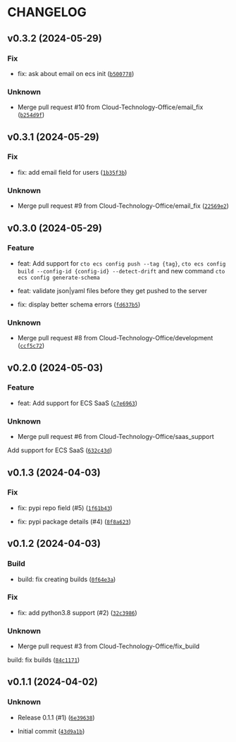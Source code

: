 # CHANGELOG



## v0.3.2 (2024-05-29)

### Fix

* fix: ask about email on ecs init ([`b500778`](https://github.com/Cloud-Technology-Office/cto-cli/commit/b5007785ef71d8b74a0d160487ce33615d32e3fe))

### Unknown

* Merge pull request #10 from Cloud-Technology-Office/email_fix ([`b254d9f`](https://github.com/Cloud-Technology-Office/cto-cli/commit/b254d9ff83767c5805ad8110c2aa48b1c636d631))


## v0.3.1 (2024-05-29)

### Fix

* fix: add email field for users ([`1b35f3b`](https://github.com/Cloud-Technology-Office/cto-cli/commit/1b35f3b26605467bfe2543ec69b973b47148f2f9))

### Unknown

* Merge pull request #9 from Cloud-Technology-Office/email_fix ([`22569e2`](https://github.com/Cloud-Technology-Office/cto-cli/commit/22569e20e0f7c0079ffe826faff7a252bac07d01))


## v0.3.0 (2024-05-29)

### Feature

* feat: Add support for `cto ecs config push --tag {tag}`, `cto ecs config build --config-id {config-id} --detect-drift` and new command `cto ecs config generate-schema`

* feat: validate json|yaml files before they get pushed to the server

* fix: display better schema errors ([`fd637b5`](https://github.com/Cloud-Technology-Office/cto-cli/commit/fd637b514f3e318d99f3e34e4da548479dedc709))

### Unknown

* Merge pull request #8 from Cloud-Technology-Office/development ([`ccf5c72`](https://github.com/Cloud-Technology-Office/cto-cli/commit/ccf5c72dca247db70f65fdf32d51e45ddb4ae73a))


## v0.2.0 (2024-05-03)

### Feature

* feat: Add support for ECS SaaS ([`c7e6963`](https://github.com/Cloud-Technology-Office/cto-cli/commit/c7e6963ae55725c9433cee757f4e1b6c6a126594))

### Unknown

* Merge pull request #6 from Cloud-Technology-Office/saas_support

Add support for ECS SaaS ([`632c43d`](https://github.com/Cloud-Technology-Office/cto-cli/commit/632c43ddd6a08d28b45887d52654dc8d7c407c93))


## v0.1.3 (2024-04-03)

### Fix

* fix: pypi repo field (#5) ([`1f61b43`](https://github.com/Cloud-Technology-Office/cto-cli/commit/1f61b436d62e9c1fdc1c34552fc421778d481bf6))

* fix: pypi package details (#4) ([`8f8a623`](https://github.com/Cloud-Technology-Office/cto-cli/commit/8f8a62393440db53b901a6f3f937745ad91355b1))


## v0.1.2 (2024-04-03)

### Build

* build: fix creating builds ([`0f64e3a`](https://github.com/Cloud-Technology-Office/cto-cli/commit/0f64e3a0fef98f9de3f7a0f8581829dfcdccd8b6))

### Fix

* fix: add python3.8 support (#2) ([`32c3986`](https://github.com/Cloud-Technology-Office/cto-cli/commit/32c3986496bef0046bcc45e4aa6922429e544c42))

### Unknown

* Merge pull request #3 from Cloud-Technology-Office/fix_build

build: fix builds ([`84c1171`](https://github.com/Cloud-Technology-Office/cto-cli/commit/84c11712f4c3f0ccf148a054924e2a63e617eaf2))


## v0.1.1 (2024-04-02)

### Unknown

* Release 0.1.1 (#1) ([`6e39638`](https://github.com/Cloud-Technology-Office/cto-cli/commit/6e39638f433ef8c068958692f64e0ebe06332502))

* Initial commit ([`43d9a1b`](https://github.com/Cloud-Technology-Office/cto-cli/commit/43d9a1bcca7ca498e5a13c5b8c6f1039a82c7b27))
